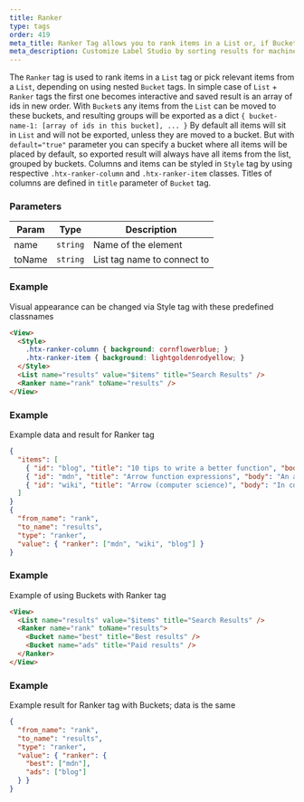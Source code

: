 ```yaml
---
title: Ranker
type: tags
order: 419
meta_title: Ranker Tag allows you to rank items in a List or, if Buckets are used, pick relevant items from a List
meta_description: Customize Label Studio by sorting results for machine learning and data science projects.
---
```


The `Ranker` tag is used to rank items in a `List` tag or pick relevant items from a `List`, depending on using nested `Bucket` tags.
In simple case of `List` + `Ranker` tags the first one becomes interactive and saved result is an array of ids in new order.
With `Bucket`s any items from the `List` can be moved to these buckets, and resulting groups will be exported as a dict `{ bucket-name-1: [array of ids in this bucket], ... }`
By default all items will sit in `List` and will not be exported, unless they are moved to a bucket. But with `default="true"` parameter you can specify a bucket where all items will be placed by default, so exported result will always have all items from the list, grouped by buckets.
Columns and items can be styled in `Style` tag by using respective `.htx-ranker-column` and `.htx-ranker-item` classes. Titles of columns are defined in `title` parameter of `Bucket` tag.

### Parameters

| Param | Type | Description |
| --- | --- | --- |
| name | <code>string</code> | Name of the element |
| toName | <code>string</code> | List tag name to connect to |

### Example

Visual appearance can be changed via Style tag with these predefined classnames

```html
<View>
  <Style>
    .htx-ranker-column { background: cornflowerblue; }
    .htx-ranker-item { background: lightgoldenrodyellow; }
  </Style>
  <List name="results" value="$items" title="Search Results" />
  <Ranker name="rank" toName="results" />
</View>
```
### Example

Example data and result for Ranker tag

```json
{
  "items": [
    { "id": "blog", "title": "10 tips to write a better function", "body": "There is nothing worse than being left in the lurch when it comes to writing a function!" },
    { "id": "mdn", "title": "Arrow function expressions", "body": "An arrow function expression is a compact alternative to a traditional function" },
    { "id": "wiki", "title": "Arrow (computer science)", "body": "In computer science, arrows or bolts are a type class..." },
  ]
}
{
  "from_name": "rank",
  "to_name": "results",
  "type": "ranker",
  "value": { "ranker": ["mdn", "wiki", "blog"] }
}
```
### Example

Example of using Buckets with Ranker tag

```html
<View>
  <List name="results" value="$items" title="Search Results" />
  <Ranker name="rank" toName="results">
    <Bucket name="best" title="Best results" />
    <Bucket name="ads" title="Paid results" />
  </Ranker>
</View>
```
### Example

Example result for Ranker tag with Buckets; data is the same

```json
{
  "from_name": "rank",
  "to_name": "results",
  "type": "ranker",
  "value": { "ranker": {
    "best": ["mdn"],
    "ads": ["blog"]
  } }
}
```
